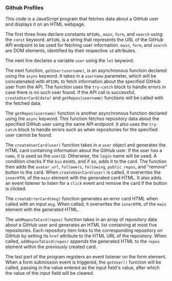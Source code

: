 ### Github Profiles

This code is a JavaScript program that fetches data about a GitHub user and displays it on an HTML webpage.

The first three lines declare constants `APIURL`, `main`, `form`, and `search` using the `const` keyword. `APIURL` is a string that represents the URL of the GitHub API endpoint to be used for fetching user information. `main`, `form`, and `search` are DOM elements, identified by their respective `id` attributes.

The next line declares a variable `user` using the `let` keyword.

The next function, `getUser(username)`, is an asynchronous function declared using the `async` keyword. It takes in a `username` parameter, which will be concatenated with `APIURL` to fetch information about the specified GitHub user from the API. The function uses the `try-catch` block to handle errors in case there is no such user found. If the API call is successful, `createUserCard(data)` and `getRepos(username)` functions will be called with the fetched data.

The `getRepos(username)` function is another asynchronous function declared using the `async` keyword. This function fetches repository data about the specified GitHub user using the same API endpoint. It also uses the `try-catch` block to handle errors such as when repositories for the specified user cannot be found.

The `createUserCard(user)` function takes in a `user` object and generates the HTML card containing information about the GitHub user. If the user has a `name`, it is used as the `userID`. Otherwise, the `login` name will be used. A condition checks if the `bio` exists, and if so, adds it to the card. The function then adds the `avatar_url`, `followers`, `following`, `public_repos`, and "remove" button to the card. When `createUserCard(user)` is called, it overwrites the `innerHTML` of the `main` element with the generated card HTML. It also adds an event listener to listen for a `click` event and remove the card if the button is clicked.

The `createErrorCard(msg)` function generates an error card HTML when called with an input `msg`. When called, it overwrites the `innerHTML` of the `main` element with the generated HTML.

The `addReposToCard(repos)` function takes in an array of repository data about a GitHub user and generates an HTML list containing at most five repositories. Each repository item links to the corresponding repository on GitHub by setting its `href` attribute to the HTML URL of the repository. When called, `addReposToCard(repos)` appends the generated HTML to the `repos` element within the previously created card.

The last part of the program registers an event listener on the form element. When a form submission event is triggered, the `getUser()` function will be called, passing in the value entered as the input field's value, after which the value of the input field will be cleared.
